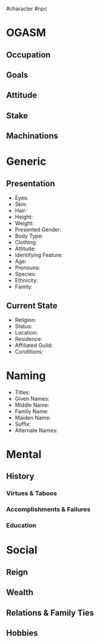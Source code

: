 #character #npc 
# OGASM
## Occupation

## Goals

## Attitude

## Stake

## Machinations

# Generic
## Presentation
- Eyes:
- Skin:
- Hair:
- Height:
- Weight:
- Presented Gender:
- Body Type:
- Clothing:
- Attitude:
- Identifying Feature:
- Age:
- Pronouns:
- Species:
- Ethnicity:
- Family:

## Current State
- Religion:
- Status:
- Location:
- Residence:
- Affiliated Guild:
- Conditions:

# Naming
- Titles:
- Given Names:
- Middle Name:
- Family Name:
- Maiden Name:
- Suffix:
- Alternate Names:

# Mental
## History

### Virtues & Taboos

### Accomplishments & Failures

### Education

# Social
## Reign

## Wealth

## Relations & Family Ties

## Hobbies
